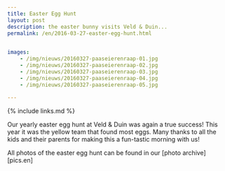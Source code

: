 ```yaml
---
title: Easter Egg Hunt
layout: post
description: the easter bunny visits Veld & Duin...
permalink: /en/2016-03-27-easter-egg-hunt.html

    
images: 
    - /img/nieuws/20160327-paaseierenraap-01.jpg
    - /img/nieuws/20160327-paaseierenraap-02.jpg
    - /img/nieuws/20160327-paaseierenraap-03.jpg
    - /img/nieuws/20160327-paaseierenraap-04.jpg
    - /img/nieuws/20160327-paaseierenraap-05.jpg
    
---
```


{% include links.md %}

Our yearly easter egg hunt at Veld & Duin was again a true success! This year it was the yellow team that found most eggs. Many thanks to all the kids and their parents for making this a fun-tastic morning with us!

All photos of the easter egg hunt can be found in our [photo archive][pics.en] 



